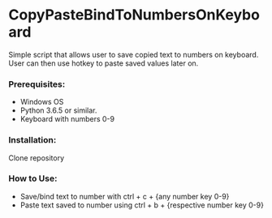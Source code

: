# CopyPasteBindToNumbersOnKeyboard
Simple script that allows user to save copied text to numbers on keyboard. User can then use hotkey to paste saved values later on. 

### Prerequisites:
- Windows OS
- Python 3.6.5 or similar.
- Keyboard with numbers 0-9

### Installation:
Clone repository

### How to Use:
- Save/bind text to number with ctrl + c + {any number key 0-9}
- Paste text saved to number using ctrl + b + {respective number key 0-9}
